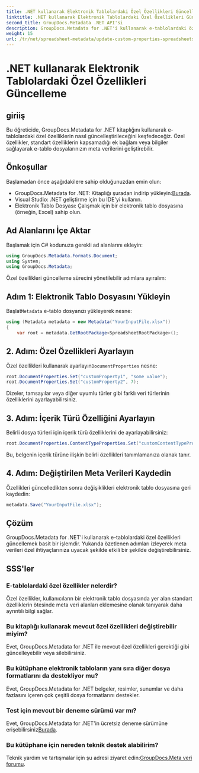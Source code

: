 ```yaml
---
title: .NET kullanarak Elektronik Tablolardaki Özel Özellikleri Güncelleme
linktitle: .NET kullanarak Elektronik Tablolardaki Özel Özellikleri Güncelleme
second_title: GroupDocs.Metadata .NET API'si
description: GroupDocs.Metadata for .NET'i kullanarak e-tablolardaki özel özelliklerin nasıl güncelleştirileceğini keşfedin. Bu eğitim, meta veri yönetimi becerilerinizi etkili bir şekilde geliştirir.
weight: 15
url: /tr/net/spreadsheet-metadata/update-custom-properties-spreadsheets/
---
```


# .NET kullanarak Elektronik Tablolardaki Özel Özellikleri Güncelleme

## giriiş
Bu öğreticide, GroupDocs.Metadata for .NET kitaplığını kullanarak e-tablolardaki özel özelliklerin nasıl güncelleştirileceğini keşfedeceğiz. Özel özellikler, standart özelliklerin kapsamadığı ek bağlam veya bilgiler sağlayarak e-tablo dosyalarınızın meta verilerini geliştirebilir.
## Önkoşullar
Başlamadan önce aşağıdakilere sahip olduğunuzdan emin olun:
- GroupDocs.Metadata for .NET: Kitaplığı şuradan indirip yükleyin:[Burada](https://releases.groupdocs.com/metadata/net/).
- Visual Studio: .NET geliştirme için bu IDE'yi kullanın.
- Elektronik Tablo Dosyası: Çalışmak için bir elektronik tablo dosyasına (örneğin, Excel) sahip olun.

## Ad Alanlarını İçe Aktar
Başlamak için C# kodunuza gerekli ad alanlarını ekleyin:
```csharp
using GroupDocs.Metadata.Formats.Document;
using System;
using GroupDocs.Metadata;
```

Özel özellikleri güncelleme sürecini yönetilebilir adımlara ayıralım:
## Adım 1: Elektronik Tablo Dosyasını Yükleyin
 Başlat`Metadata` e-tablo dosyanızı yükleyerek nesne:
```csharp
using (Metadata metadata = new Metadata("YourInputFile.xlsx"))
{
    var root = metadata.GetRootPackage<SpreadsheetRootPackage>();
```
## 2. Adım: Özel Özellikleri Ayarlayın
 Özel özellikleri kullanarak ayarlayın`DocumentProperties` nesne:
```csharp
root.DocumentProperties.Set("customProperty1", "some value");
root.DocumentProperties.Set("customProperty2", 7);
```
Dizeler, tamsayılar veya diğer uyumlu türler gibi farklı veri türlerinin özelliklerini ayarlayabilirsiniz.
## 3. Adım: İçerik Türü Özelliğini Ayarlayın
Belirli dosya türleri için içerik türü özelliklerini de ayarlayabilirsiniz:
```csharp
root.DocumentProperties.ContentTypeProperties.Set("customContentTypeProperty", "custom value");
```
Bu, belgenin içerik türüne ilişkin belirli özellikleri tanımlamanıza olanak tanır.
## 4. Adım: Değiştirilen Meta Verileri Kaydedin
Özellikleri güncelledikten sonra değişiklikleri elektronik tablo dosyasına geri kaydedin:
```csharp
metadata.Save("YourInputFile.xlsx");
```

## Çözüm
GroupDocs.Metadata for .NET'i kullanarak e-tablolardaki özel özellikleri güncellemek basit bir işlemdir. Yukarıda özetlenen adımları izleyerek meta verileri özel ihtiyaçlarınıza uyacak şekilde etkili bir şekilde değiştirebilirsiniz.

## SSS'ler
### E-tablolardaki özel özellikler nelerdir?
Özel özellikler, kullanıcıların bir elektronik tablo dosyasında yer alan standart özelliklerin ötesinde meta veri alanları eklemesine olanak tanıyarak daha ayrıntılı bilgi sağlar.
### Bu kitaplığı kullanarak mevcut özel özellikleri değiştirebilir miyim?
Evet, GroupDocs.Metadata for .NET ile mevcut özel özellikleri gerektiği gibi güncelleyebilir veya silebilirsiniz.
### Bu kütüphane elektronik tabloların yanı sıra diğer dosya formatlarını da destekliyor mu?
Evet, GroupDocs.Metadata for .NET belgeler, resimler, sunumlar ve daha fazlasını içeren çok çeşitli dosya formatlarını destekler.
### Test için mevcut bir deneme sürümü var mı?
 Evet, GroupDocs.Metadata for .NET'in ücretsiz deneme sürümüne erişebilirsiniz[Burada](https://releases.groupdocs.com/).
### Bu kütüphane için nereden teknik destek alabilirim?
 Teknik yardım ve tartışmalar için şu adresi ziyaret edin:[GroupDocs.Meta veri forumu](https://forum.groupdocs.com/c/metadata/14).